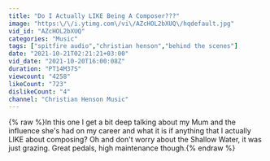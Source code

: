 ```yaml
---
title: "Do I Actually LIKE Being A Composer???"
image: "https:\/\/i.ytimg.com\/vi\/AZcHOL2bXUQ\/hqdefault.jpg"
vid_id: "AZcHOL2bXUQ"
categories: "Music"
tags: ["spitfire audio","christian henson","behind the scenes"]
date: "2021-10-21T02:21:21+03:00"
vid_date: "2021-10-20T16:00:08Z"
duration: "PT14M37S"
viewcount: "4258"
likeCount: "723"
dislikeCount: "4"
channel: "Christian Henson Music"
---
```

{% raw %}In this one I get a bit deep talking about my Mum and the influence she's had on my career and what it is if anything that I actually LIKE about composing? Oh and don't worry about the Shallow Water, it was just grazing. Great pedals, high maintenance though.{% endraw %}
